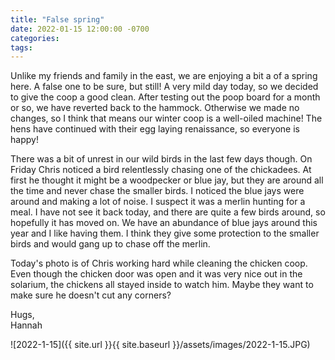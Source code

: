 ```yaml
---
title: "False spring"
date: 2022-01-15 12:00:00 -0700
categories:
tags:
---
```


Unlike my friends and family in the east, we are enjoying a bit a of a spring here. A false one to be sure, but still! A very mild day today, so we decided to give the coop a good clean. After testing out the poop board for a month or so, we have reverted back to the hammock. Otherwise we made no changes, so I think that means our winter coop is a well-oiled machine! The hens have continued with their egg laying renaissance, so everyone is happy!

There was a bit of unrest in our wild birds in the last few days though. On Friday Chris noticed a bird relentlessly chasing one of the chickadees. At first he thought it might be a woodpecker or blue jay, but they are around all the time and never chase the smaller birds. I noticed the blue jays were around and making a lot of noise. I suspect it was a merlin hunting for a meal. I have not see it back today, and there are quite a few birds around, so hopefully it has moved on. We have an abundance of blue jays around this year and I like having them. I think they give some protection to the smaller birds and would gang up to chase off the merlin.

Today's photo is of Chris working hard while cleaning the chicken coop. Even though the chicken door was open and it was very nice out in the solarium, the chickens all stayed inside to watch him. Maybe they want to make sure he doesn't cut any corners?

Hugs,<br />
Hannah

![2022-1-15]({{ site.url }}{{ site.baseurl }}/assets/images/2022-1-15.JPG)